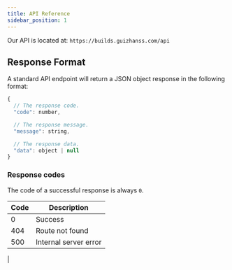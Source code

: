 ```yaml
---
title: API Reference
sidebar_position: 1
---
```


Our API is located at: `https://builds.guizhanss.com/api`

## Response Format

A standard API endpoint will return a JSON object response in the following format:

```javascript
{
  // The response code.
  "code": number,

  // The response message.
  "message": string,

  // The response data.
  "data": object | null
}
```

### Response codes

The code of a successful response is always `0`.

| Code | Description |
| ---- | ----------- |
| 0  | Success          |
| 404 | Route not found |
| 500 | Internal server error |
| 
